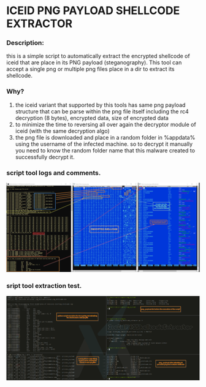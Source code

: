 # ICEID PNG PAYLOAD SHELLCODE EXTRACTOR

### Description: 
this is a simple script to automatically extract the encrypted shellcode of iceid that are place in its PNG payload (steganography). 
This tool can accept a single png or multiple png files place in a dir to extract its shellcode.

### Why?
1. the iceid variant that supported by this tools has same png payload structure that can be parse within the png file itself including the rc4 decryption (8 bytes), encrypted data, size of encrypted data
2. to minimize the time to reversing all over again the decryptor module of iceid (with the same decryption algo)
3. the png file is downloaded and place in a random folder in %appdata% using the username of the infected machine. so to decrypt it manually you need to know the random folder name that this malware created to successfully decrypt it.


### script tool logs and comments.

<img src ="images/script_log_analysis.png"> </img>

### sript tool extraction test.

<img src ="images/scan_test.png"> </img>


